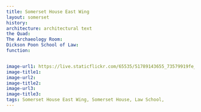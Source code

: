 ```yaml
---
title: Somerset House East Wing
layout: somerset
history: 
architecture: architectural text
the Quad: 
The Archaeology Room:
Dickson Poon School of Law: 
function: 


image-url1: https://live.staticflickr.com/65535/51789143655_73579919fe_h.jpg
image-title1:
image-url2:
image-title2:
image-url3:
image-title3:
tags: Somerset House East Wing, Somerset House, Law School,
---
```



